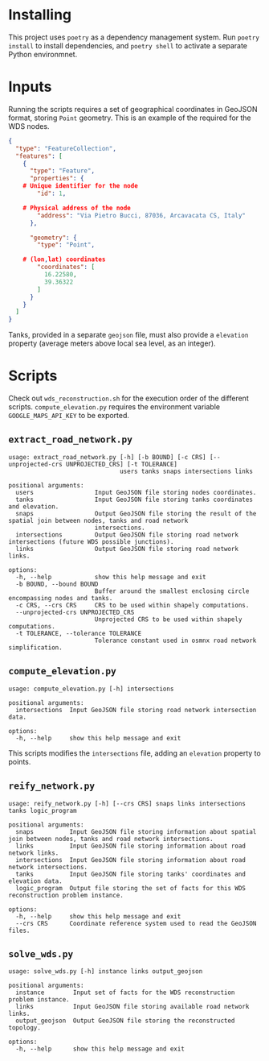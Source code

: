 # Installing
This project uses `poetry` as a dependency management system. Run `poetry install` to install dependencies, and `poetry shell` to activate a separate Python environmnet.

# Inputs
Running the scripts requires a set of geographical coordinates in GeoJSON format, storing `Point` geometry. This is an example of the required for the WDS nodes.

```json
{
  "type": "FeatureCollection",
  "features": [
    {
      "type": "Feature",
      "properties": {
	# Unique identifier for the node
        "id": 1,

	# Physical address of the node
        "address": "Via Pietro Bucci, 87036, Arcavacata CS, Italy"
      },

      "geometry": {
        "type": "Point",

	# (lon,lat) coordinates
        "coordinates": [
          16.22580,
          39.36322
        ]
      }
    }
  ]
}
```

Tanks, provided in a separate `geojson` file, must also provide a `elevation` property (average meters above local sea level, as an integer).

# Scripts
Check out `wds_reconstruction.sh` for the execution order of the different scripts. `compute_elevation.py` requires the environment variable `GOOGLE_MAPS_API_KEY` to be exported.

## `extract_road_network.py`
```
usage: extract_road_network.py [-h] [-b BOUND] [-c CRS] [--unprojected-crs UNPROJECTED_CRS] [-t TOLERANCE]
                               users tanks snaps intersections links

positional arguments:
  users                 Input GeoJSON file storing nodes coordinates.
  tanks                 Input GeoJSON file storing tanks coordinates and elevation.
  snaps                 Output GeoJSON file storing the result of the spatial join between nodes, tanks and road network
                        intersections.
  intersections         Output GeoJSON file storing road network intersections (future WDS possible junctions).
  links                 Output GeoJSON file storing road network links.

options:
  -h, --help            show this help message and exit
  -b BOUND, --bound BOUND
                        Buffer around the smallest enclosing circle encompassing nodes and tanks.
  -c CRS, --crs CRS     CRS to be used within shapely computations.
  --unprojected-crs UNPROJECTED_CRS
                        Unprojected CRS to be used within shapely computations.
  -t TOLERANCE, --tolerance TOLERANCE
                        Tolerance constant used in osmnx road network simplification.

```

## `compute_elevation.py`
```
usage: compute_elevation.py [-h] intersections

positional arguments:
  intersections  Input GeoJSON file storing road network intersection data.

options:
  -h, --help     show this help message and exit

```

This scripts modifies the `intersections` file, adding an `elevation` property to points.

## `reify_network.py`
```
usage: reify_network.py [-h] [--crs CRS] snaps links intersections tanks logic_program

positional arguments:
  snaps          Input GeoJSON file storing information about spatial join between nodes, tanks and road network intersections.
  links          Input GeoJSON file storing information about road network links.
  intersections  Input GeoJSON file storing information about road network intersections.
  tanks          Input GeoJSON file storing tanks' coordinates and elevation data.
  logic_program  Output file storing the set of facts for this WDS reconstruction problem instance.

options:
  -h, --help     show this help message and exit
  --crs CRS      Coordinate reference system used to read the GeoJSON files.
```

## `solve_wds.py`
```
usage: solve_wds.py [-h] instance links output_geojson

positional arguments:
  instance        Input set of facts for the WDS reconstruction problem instance.
  links           Input GeoJSON file storing available road network links.
  output_geojson  Output GeoJSON file storing the reconstructed topology.

options:
  -h, --help      show this help message and exit
```
